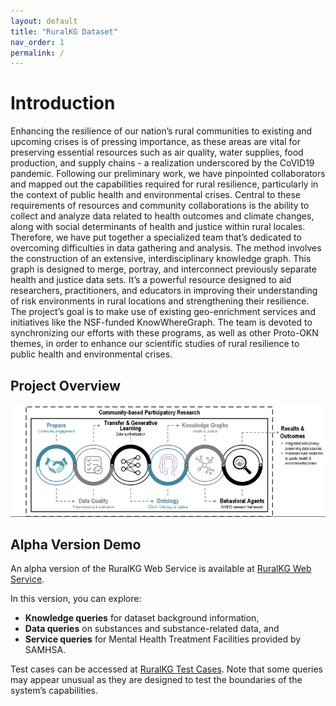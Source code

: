 ```yaml
---
layout: default
title: "RuralKG Dataset"
nav_order: 1
permalink: /
---
```


# Introduction 
Enhancing the resilience of our nation’s rural communities to existing and upcoming crises is of
pressing importance, as these areas are vital for preserving essential resources such as air quality,
water supplies, food production, and supply chains - a realization underscored by the CoVID19 pandemic. Following our preliminary work, we have pinpointed collaborators and mapped
out the capabilities required for rural resilience, particularly in the context of public health and
environmental crises. Central to these requirements of resources and community collaborations is
the ability to collect and analyze data related to health outcomes and climate changes, along with
social determinants of health and justice within rural locales.
Therefore, we have put together a specialized team that’s dedicated to overcoming difficulties
in data gathering and analysis. The method involves the construction of an extensive, interdisciplinary knowledge graph. This graph is designed to merge, portray, and interconnect previously
separate health and justice data sets. It’s a powerful resource designed to aid researchers, practitioners, and educators in improving their understanding of risk environments in rural locations and
strengthening their resilience. The project’s goal is to make use of existing geo-enrichment services
and initiatives like the NSF-funded KnowWhereGraph. The team is devoted to synchronizing our
efforts with these programs, as well as other Proto-OKN themes, in order to enhance our scientific
studies of rural resilience to public health and environmental crises.

## Project Overview

![Project overview diagram](media/overview1.png)


## Alpha Version Demo

An alpha version of the RuralKG Web Service is available at [RuralKG Web Service](http://52.170.155.134:8050/).

In this version, you can explore:
- **Knowledge queries** for dataset background information,
- **Data queries** on substances and substance-related data, and
- **Service queries** for Mental Health Treatment Facilities provided by SAMHSA.

Test cases can be accessed at [RuralKG Test Cases](data/test_case.csv). Note that some queries may appear unusual as they are designed to test the boundaries of the system’s capabilities.




